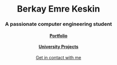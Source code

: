 <h1 align="center">Berkay Emre Keskin</h1>
<h3 align="center">A passionate computer engineering student</h3>

<h4 align="center"> 
  <a href="https://berkayemrekeskin.github.io/portfolio/">
    Portfolio
  </a>
</h4>

<h4 align="center"> 
  <a href="https://github.com/berkayemrekeskin/University-Assignments">
    University Projects
  </a>
</h4>

<p align = "center">
  <a href="mailto:berkayemrekeskin@gmail.com"> 
    Get in contact with me
  </a>
</p>


